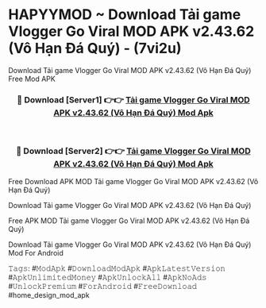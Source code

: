 # HAPYYMOD ~ Download Tải game Vlogger Go Viral MOD APK v2.43.62 (Vô Hạn Đá Quý) - (7vi2u)
Download Tải game Vlogger Go Viral MOD APK v2.43.62 (Vô Hạn Đá Quý) Free Mod APK

<div align="center">
<h3>🔴 Download [Server1] 👉👉 <a href="https://apk-comot.site?title=Tải_game_Vlogger_Go_Viral_MOD_APK_v2.43.62_(Vô_Hạn_Đá_Quý)">Tải game Vlogger Go Viral MOD APK v2.43.62 (Vô Hạn Đá Quý) Mod Apk</a></h3><br>

<h3>🔴 Download [Server2] 👉👉 <a href="https://apk-comot.site?title=Tải_game_Vlogger_Go_Viral_MOD_APK_v2.43.62_(Vô_Hạn_Đá_Quý)">Tải game Vlogger Go Viral MOD APK v2.43.62 (Vô Hạn Đá Quý) Mod Apk</a></h3>
</div>


Free Download APK MOD Tải game Vlogger Go Viral MOD APK v2.43.62 (Vô Hạn Đá Quý)

Download Tải game Vlogger Go Viral MOD APK v2.43.62 (Vô Hạn Đá Quý) 

Free APK MOD Tải game Vlogger Go Viral MOD APK v2.43.62 (Vô Hạn Đá Quý) 

Download Tải game Vlogger Go Viral MOD APK v2.43.62 (Vô Hạn Đá Quý) Mod For Android

𝚃𝚊𝚐𝚜: #𝙼𝚘𝚍𝙰𝚙𝚔 #𝙳𝚘𝚠𝚗𝚕𝚘𝚊𝚍𝙼𝚘𝚍𝙰𝚙𝚔 #𝙰𝚙𝚔𝙻𝚊𝚝𝚎𝚜𝚝𝚅𝚎𝚛𝚜𝚒𝚘𝚗 #𝙰𝚙𝚔𝚄𝚗𝚕𝚒𝚖𝚒𝚝𝚎𝚍𝙼𝚘𝚗𝚎𝚢 #𝙰𝚙𝚔𝚄𝚗𝚕𝚘𝚌𝚔𝙰𝚕𝚕 #𝙰𝚙𝚔𝙽𝚘𝙰𝚍𝚜 #𝚄𝚗𝚕𝚘𝚌𝚔𝙿𝚛𝚎𝚖𝚒𝚞𝚖 #𝙵𝚘𝚛𝙰𝚗𝚍𝚛𝚘𝚒𝚍 #𝙵𝚛𝚎𝚎𝙳𝚘𝚠𝚗𝚕𝚘𝚊𝚍 #home_design_mod_apk